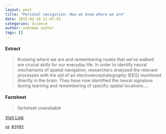 ```yaml
---
layout: post
title: "Personal navigation: How we know where we are"
date: 2015-02-16 11:47:43
categories: Science
author: unknown author
tags: []
---
```



#### Extract
>Knowing where we are and remembering routes that we’ve walked are crucial skills for our everyday life. In order to identify neural mechanisms of spatial navigation, researchers analyzed the relevant processes with the aid of an electroencephalography (EEG) monitored directly in the brain. They have now identified the neural signature during learning and remembering of specific spatial locations....

#### Factsheet
>factsheet unavailable

[Visit Link](http://feeds.sciencedaily.com/~r/sciencedaily/~3/OV280FowIZg/150216064743.htm)

id:   83192

